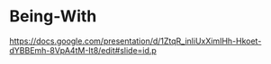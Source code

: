 # Being-With 

https://docs.google.com/presentation/d/1ZtqR_inliUxXimIHh-Hkoet-dYBBEmh-8VpA4tM-It8/edit#slide=id.p
